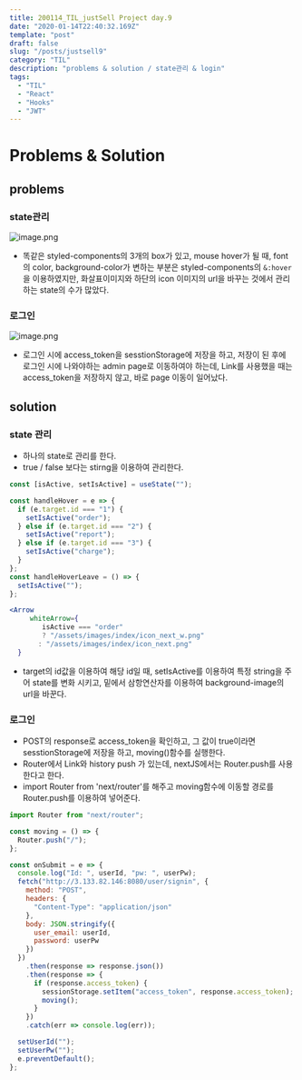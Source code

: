 ```yaml
---
title: 200114_TIL_justSell Project day.9
date: "2020-01-14T22:40:32.169Z"
template: "post"
draft: false
slug: "/posts/justsell9"
category: "TIL"
description: "problems & solution / state관리 & login"
tags:
  - "TIL"
  - "React"
  - "Hooks"
  - "JWT"
---
```


# Problems & Solution

## problems

### state관리

![image.png](https://images.velog.io/post-images/jotang/57bf1d80-36d8-11ea-903d-bfdafaa50b6a/image.png)

- 똑같은 styled-components의 3개의 box가 있고, mouse hover가 될 때, font의 color, background-color가 변하는 부분은 styled-components의
  `&:hover`을 이용하였지만, 화살표이미지와 하단의 icon 이미지의 url을 바꾸는 것에서 관리하는 state의 수가 많았다.

### 로그인

![image.png](https://images.velog.io/post-images/jotang/ef27f2f0-36d8-11ea-903d-bfdafaa50b6a/image.png)

- 로그인 시에 access_token을 sesstionStorage에 저장을 하고, 저장이 된 후에 로그인 시에 나와야하는 admin page로 이동하여야 하는데,
  Link를 사용했을 때는 access_token을 저장하지 않고, 바로 page 이동이 일어났다.

## solution

### state 관리

- 하나의 state로 관리를 한다.
- true / false 보다는 stirng을 이용하여 관리한다.

```jsx
const [isActive, setIsActive] = useState("");

const handleHover = e => {
  if (e.target.id === "1") {
    setIsActive("order");
  } else if (e.target.id === "2") {
    setIsActive("report");
  } else if (e.target.id === "3") {
    setIsActive("charge");
  }
};
const handleHoverLeave = () => {
  setIsActive("");
};
```

```jsx
<Arrow
 	 whiteArrow={
    	isActive === "order"
      	? "/assets/images/index/icon_next_w.png"
   	   : "/assets/images/index/icon_next.png"
  }
```

- target의 id값을 이용하여 해당 id일 때, setIsActive를 이용하여 특정 string을 주어 state를 변화 시키고,
  밑에서 삼항연산자를 이용하여 background-image의 url을 바꾼다.

### 로그인

- POST의 response로 access_token을 확인하고, 그 값이 true이라면 sesstionStorage에 저장을 하고, moving()함수를 실행한다.
- Router에서 Link와 history push 가 있는데, nextJS에서는 Router.push를 사용한다고 한다.
- import Router from 'next/router'를 해주고 moving함수에 이동할 경로를 Router.push를 이용하여 넣어준다.

```jsx
import Router from "next/router";

const moving = () => {
  Router.push("/");
};

const onSubmit = e => {
  console.log("Id: ", userId, "pw: ", userPw);
  fetch("http://3.133.82.146:8080/user/signin", {
    method: "POST",
    headers: {
      "Content-Type": "application/json"
    },
    body: JSON.stringify({
      user_email: userId,
      password: userPw
    })
  })
    .then(response => response.json())
    .then(response => {
      if (response.access_token) {
        sessionStorage.setItem("access_token", response.access_token);
        moving();
      }
    })
    .catch(err => console.log(err));

  setUserId("");
  setUserPw("");
  e.preventDefault();
};
```
